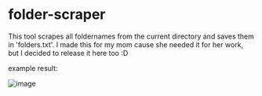 # folder-scraper
This tool scrapes all foldernames from the current directory and saves them in 'folders.txt'. 
I made this for my mom cause she needed it for her work, but I decided to release it here too :D

example result:

![image](https://fbi.rip/a76beba.png)
